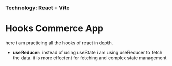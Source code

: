 ### Technology: React + Vite

# Hooks Commerce App

here i am practicing all the hooks of react in depth.

- **useReducer:** instead of using useState i am using useReducer to fetch the data. it is more effecient for fetching and complex state management
